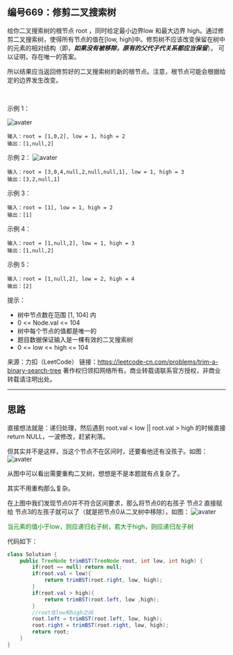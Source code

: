 ## 编号669：修剪二叉搜索树

给你二叉搜索树的根节点 root ，同时给定最小边界low 和最大边界 high。通过修剪二叉搜索树，使得所有节点的值在[low, high]中。修剪树不应该改变保留在树中的元素的相对结构（即，***如果没有被移除，原有的父代子代关系都应当保留***）。 可以证明，存在唯一的答案。

所以结果应当返回修剪好的二叉搜索树的新的根节点。注意，根节点可能会根据给定的边界发生改变。

 

示例 1：

![avater](https://assets.leetcode.com/uploads/2020/09/09/trim1.jpg)
```
输入：root = [1,0,2], low = 1, high = 2
输出：[1,null,2]
```
示例 2：
![avater](https://assets.leetcode.com/uploads/2020/09/09/trim2.jpg)
```
输入：root = [3,0,4,null,2,null,null,1], low = 1, high = 3
输出：[3,2,null,1]
```
示例 3：
```
输入：root = [1], low = 1, high = 2
输出：[1]
```
示例 4：
```
输入：root = [1,null,2], low = 1, high = 3
输出：[1,null,2]
```
示例 5：
```
输入：root = [1,null,2], low = 2, high = 4
输出：[2] 
```
提示：

* 树中节点数在范围 [1, 104] 内
* 0 <= Node.val <= 104
* 树中每个节点的值都是唯一的
* 题目数据保证输入是一棵有效的二叉搜索树
* 0 <= low <= high <= 104

来源：力扣（LeetCode）
链接：https://leetcode-cn.com/problems/trim-a-binary-search-tree
著作权归领扣网络所有。商业转载请联系官方授权，非商业转载请注明出处。

---
## 思路

直接想法就是：递归处理，然后遇到 root.val < low || root.val > high 的时候直接return NULL，一波修改，赶紧利落。


但其实并不是这样，当这个节点不在区间时，还要看他还有没孩子。如图：
![avater](https://camo.githubusercontent.com/78c968364d75716a9fd4aaef8c4874878c2fbac0f548ac801b4ff4da22988d47/68747470733a2f2f696d672d626c6f672e6373646e696d672e636e2f32303231303230343135353330323735312e706e67)

从图中可以看出需要重构二叉树，想想是不是本题就有点复杂了。

其实不用重构那么复杂。

在上图中我们发现节点0并不符合区间要求，那么将节点0的右孩子 节点2 直接赋给 节点3的左孩子就可以了（就是把节点0从二叉树中移除），如图：
![avater](https://camo.githubusercontent.com/20aa1164ff2a4ded0e14d55e906f87a1d2f49c47af97f51c3dedb7fd6b6e81fa/68747470733a2f2f696d672d626c6f672e6373646e696d672e636e2f32303231303230343135353332373230332e706e67)

<span style="color:green">当元素的值小于low，则应递归右子树，若大于high，则应递归左子树</span>

代码如下：
```java
class Solution {
    public TreeNode trimBST(TreeNode root, int low, int high) {
        if(root == null) return null;
        if(root.val < low){
            return trimBST(root.right, low, high);
        }
        if(root.val > high){
            return trimBST(root.left, low ,high);
        }
        //root在low和high之间
        root.left = trimBST(root.left, low, high);
        root.right = trimBST(root.right, low, high);
        return root;
    }
}
```




